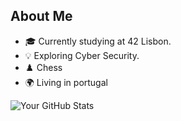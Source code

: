 ## About Me

- 🎓 Currently studying at 42 Lisbon.
- 💡 Exploring Cyber Security.
- ♟️ Chess
- 🌍 Living in portugal
   
![Your GitHub Stats](https://github-readme-stats.vercel.app/api?username=dudsdeepz&show_icons=true&hide=contribs,prs&theme=radical)

